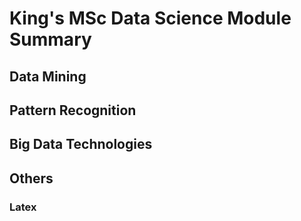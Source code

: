 # King's MSc Data Science Module Summary

## Data Mining

## Pattern Recognition

## Big Data Technologies

## Others

### Latex

